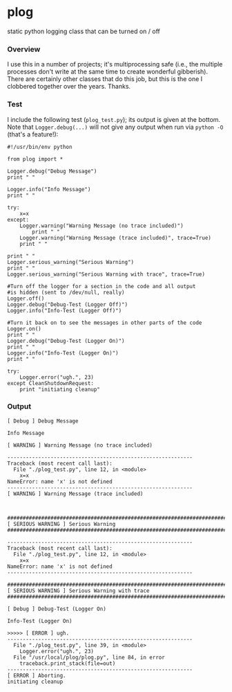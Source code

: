 # plog
static python logging class that can be turned on / off

### Overview
I use this in a number of projects; it's multiprocessing safe (i.e., 
the multiple processes don't write at the same time to create
wonderful gibberish). There are certainly other classes that do 
this job, but this is the one I clobbered together over the years. Thanks.

### Test
I include the following test (`plog_test.py`); its output is given at the 
bottom. Note that `Logger.debug(...)` will not give any output when run 
via `python -O` (that's a feature!):

```
#!/usr/bin/env python

from plog import *

Logger.debug("Debug Message")
print " "

Logger.info("Info Message")
print " "

try:
	x=x
except:
	Logger.warning("Warning Message (no trace included)")
        print " "
	Logger.warning("Warning Message (trace included)", trace=True)
	print " "

print " "
Logger.serious_warning("Serious Warning")
print " "
Logger.serious_warning("Serious Warning with trace", trace=True)

#Turn off the logger for a section in the code and all output 
#is hidden (sent to /dev/null, really)
Logger.off()
Logger.debug("Debug-Test (Logger Off)")
Logger.info("Info-Test (Logger Off)")

#Turn it back on to see the messages in other parts of the code
Logger.on()
print " "
Logger.debug("Debug-Test (Logger On)")
print " "
Logger.info("Info-Test (Logger On)")
print " "

try:
	Logger.error("ugh.", 23)
except CleanShutdownRequest:
	print "initiating cleanup"
```

### Output
```
[ Debug ] Debug Message
 
Info Message
 
[ WARNING ] Warning Message (no trace included)
 
------------------------------------------------------------
Traceback (most recent call last):
  File "./plog_test.py", line 12, in <module>
    x=x
NameError: name 'x' is not defined
------------------------------------------------------------
[ WARNING ] Warning Message (trace included)
 
 

################################################################################
[ SERIOUS WARNING ] Serious Warning
################################################################################
 
------------------------------------------------------------
Traceback (most recent call last):
  File "./plog_test.py", line 12, in <module>
    x=x
NameError: name 'x' is not defined
------------------------------------------------------------

################################################################################
[ SERIOUS WARNING ] Serious Warning with trace
################################################################################
 
[ Debug ] Debug-Test (Logger On)
 
Info-Test (Logger On)
 
>>>>> [ ERROR ] ugh. 
------------------------------------------------------------
  File "./plog_test.py", line 39, in <module>
    Logger.error("ugh.", 23)
  File "/usr/local/plog/plog.py", line 84, in error
    traceback.print_stack(file=out)
------------------------------------------------------------
[ ERROR ] Aborting. 
initiating cleanup
```
